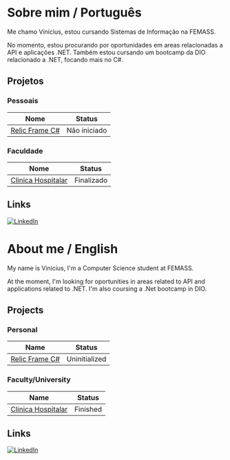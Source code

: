 
# Sobre mim / Português

Me chamo Vinícius, estou cursando Sistemas de Informação na FEMASS.

No momento, estou procurando por oportunidades em areas relacionadas a API e aplicações .NET. Também estou cursando um bootcamp da DIO relacionado a .NET, focando mais no C#.

##  Projetos 

### Pessoais
|Nome|Status|
|----|-----|
|[Relic Frame C#](https://github.com/VinniSantos2003/Relic-Frame-CSharp)| Não iniciado | 

###  Faculdade

|Nome|Status|
|----|-----|
|[Clinica Hospitalar](https://github.com/VinniSantos2003/ClinicaHospitalar) | Finalizado|

## Links
[![LinkedIn](https://img.shields.io/badge/LinkedIn-0077B5?style=for-the-badge&logo=linkedin&logoColor=white)](https://www.linkedin.com/in/vinicius-santos-95983922a/)


# About me / English
My name is Vinicius, I'm a Computer Science student at FEMASS. 

At the moment, I'm looking for oportunities in areas related to API and applications related to .NET. I'm also coursing a .Net bootcamp in DIO.

## Projects
### Personal
|Name|Status|
|----|-----|
|[Relic Frame C#](https://github.com/VinniSantos2003/Relic-Frame-CSharp)|Uninitialized| 


###  Faculty/University
|Name|Status|
|----|-----|
|[Clinica Hospitalar](https://github.com/VinniSantos2003/ClinicaHospitalar)|Finished| 


## Links
[![LinkedIn](https://img.shields.io/badge/LinkedIn-0077B5?style=for-the-badge&logo=linkedin&logoColor=white)](https://www.linkedin.com/in/vinicius-santos-95983922a/)

